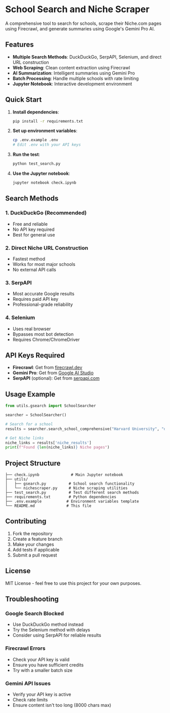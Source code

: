 # School Search and Niche Scraper

A comprehensive tool to search for schools, scrape their Niche.com pages using Firecrawl, and generate summaries using Google's Gemini Pro AI.

## Features

- **Multiple Search Methods**: DuckDuckGo, SerpAPI, Selenium, and direct URL construction
- **Web Scraping**: Clean content extraction using Firecrawl
- **AI Summarization**: Intelligent summaries using Gemini Pro
- **Batch Processing**: Handle multiple schools with rate limiting
- **Jupyter Notebook**: Interactive development environment

## Quick Start

1. **Install dependencies**:
   ```bash
   pip install -r requirements.txt
   ```

2. **Set up environment variables**:
   ```bash
   cp .env.example .env
   # Edit .env with your API keys
   ```

3. **Run the test**:
   ```bash
   python test_search.py
   ```

4. **Use the Jupyter notebook**:
   ```bash
   jupyter notebook check.ipynb
   ```

## Search Methods

### 1. DuckDuckGo (Recommended)
- Free and reliable
- No API key required
- Best for general use

### 2. Direct Niche URL Construction
- Fastest method
- Works for most major schools
- No external API calls

### 3. SerpAPI
- Most accurate Google results
- Requires paid API key
- Professional-grade reliability

### 4. Selenium
- Uses real browser
- Bypasses most bot detection
- Requires Chrome/ChromeDriver

## API Keys Required

- **Firecrawl**: Get from [firecrawl.dev](https://firecrawl.dev)
- **Gemini Pro**: Get from [Google AI Studio](https://makersuite.google.com/app/apikey)
- **SerpAPI** (optional): Get from [serpapi.com](https://serpapi.com)

## Usage Example

```python
from utils.gsearch import SchoolSearcher

searcher = SchoolSearcher()

# Search for a school
results = searcher.search_school_comprehensive("Harvard University", "duckduckgo")

# Get Niche links
niche_links = results['niche_results']
print(f"Found {len(niche_links)} Niche pages")
```

## Project Structure

```
├── check.ipynb              # Main Jupyter notebook
├── utils/
│   ├── gsearch.py          # School search functionality
│   └── nichescraper.py     # Niche scraping utilities
├── test_search.py          # Test different search methods
├── requirements.txt        # Python dependencies
├── .env.example           # Environment variables template
└── README.md              # This file
```

## Contributing

1. Fork the repository
2. Create a feature branch
3. Make your changes
4. Add tests if applicable
5. Submit a pull request

## License

MIT License - feel free to use this project for your own purposes.

## Troubleshooting

### Google Search Blocked
- Use DuckDuckGo method instead
- Try the Selenium method with delays
- Consider using SerpAPI for reliable results

### Firecrawl Errors
- Check your API key is valid
- Ensure you have sufficient credits
- Try with a smaller batch size

### Gemini API Issues
- Verify your API key is active
- Check rate limits
- Ensure content isn't too long (8000 chars max)